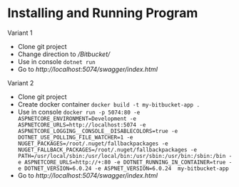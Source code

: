 # Installing and Running Program

Variant 1

* Clone git project
* Change direction to _/Bitbucket/_ 
* Use in console ```dotnet run```
* Go to _http://localhost:5074/swagger/index.html_

Variant 2

* Clone git project
* Create docker container ```docker build -t my-bitbucket-app .```
* Use in console ```docker run -p 5074:80 -e ASPNETCORE_ENVIRONMENT=Development -e ASPNETCORE_URLS=http://localhost:5074 -e ASPNETCORE_LOGGING__CONSOLE__DISABLECOLORS=true -e DOTNET_USE_POLLING_FILE_WATCHER=1 -e NUGET_PACKAGES=/root/.nuget/fallbackpackages -e NUGET_FALLBACK_PACKAGES=/root/.nuget/fallbackpackages -e PATH=/usr/local/sbin:/usr/local/bin:/usr/sbin:/usr/bin:/sbin:/bin -e ASPNETCORE_URLS=http://+:80 -e DOTNET_RUNNING_IN_CONTAINER=true -e DOTNET_VERSION=6.0.24 -e ASPNET_VERSION=6.0.24  my-bitbucket-app```
* Go to _http://localhost:5074/swagger/index.html_
